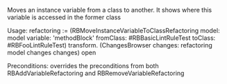 Moves an instance variable from a class to another. It shows where this variable is accessed in the former class

Usage:
refactoring := (RBMoveInstanceVariableToClassRefactoring
		model: model
		variable: 'methodBlock'
		fromClass: #RBBasicLintRuleTest
		toClass: #RBFooLintRuleTest)
		transform.
(ChangesBrowser changes: refactoring model changes changes) open

Preconditions:
overrides the preconditions from both RBAddVariableRefactoring and RBRemoveVariableRefactoring